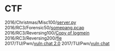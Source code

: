 # CTF
2016/Christmas/Misc100/[server.py](https://github.com/j3rrry/CTF/raw/master/2016/Christmas/Misc100/server.py)<br />
2016/RC3/Forensic50/[somepang.pcap](https://github.com/j3rrry/CTF/raw/master/2016/RC3/Forensic50/somepang.pcap)<br />
2016/RC3/Reversing100/[Copy of logmein](https://github.com/j3rrry/CTF/raw/master/2016/RC3/Reversing100/Copy%20of%20logmein)<br />
2016/RC3/Reversing200/[fle](https://github.com/j3rrry/CTF/raw/master/2016/RC3/Reversing200/fle)  
2017/TU/Pwn/[vuln chat 2.0](./2017/TU/Pwn/vuln%20chat%202.0)
2017/TU/Pwn/[vuln chat](./2017/TU/Pwn/vuln%20chat)
